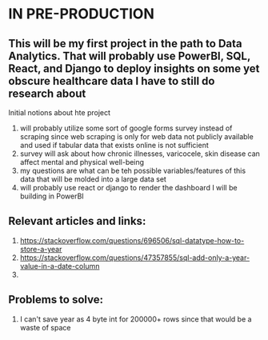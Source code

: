 # **IN PRE-PRODUCTION**

## This will be my first project in the path to Data Analytics. That will probably use PowerBI, SQL, React, and Django to deploy insights on some yet obscure healthcare data I have to still do research about 

Initial notions about hte project
1. will probably utilize some sort of google forms survey instead of scraping since web scraping is only for web data not publicly available and used if tabular data that exists online is not sufficient 
2. survey will ask about how chronic illnesses, varicocele, skin disease can affect mental and physical well-being
3. my questions are what can be teh possible variables/features of this data that will be molded into a large data set
4. will probably use react or django to render the dashboard I will be building in PowerBI

## Relevant articles and links:
1. https://stackoverflow.com/questions/696506/sql-datatype-how-to-store-a-year
2. https://stackoverflow.com/questions/47357855/sql-add-only-a-year-value-in-a-date-column
3. 

## Problems to solve:
1. I can't save year as 4 byte int for 200000+ rows since that would be a waste of space
